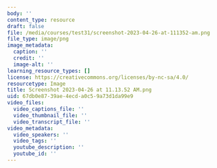 ```yaml
---
body: ''
content_type: resource
draft: false
file: /media/courses/test31/screenshot-2023-04-26-at-111352-am.png
file_type: image/png
image_metadata:
  caption: ''
  credit: ''
  image-alt: ''
learning_resource_types: []
license: https://creativecommons.org/licenses/by-nc-sa/4.0/
resourcetype: Image
title: Screenshot 2023-04-26 at 11.13.52 AM.png
uid: 67db0e87-39ae-4ecd-a0c5-9a73d1da99e9
video_files:
  video_captions_file: ''
  video_thumbnail_file: ''
  video_transcript_file: ''
video_metadata:
  video_speakers: ''
  video_tags: ''
  youtube_description: ''
  youtube_id: ''
---
```

